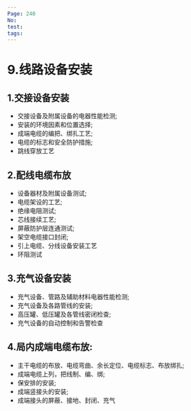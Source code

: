 ```yaml
---
Page: 240
No: 
test: 
tags: 
---
```

# 9.线路设备安装

## 1.交接设备安装
- 交接设备及附属设备的电器性能检测;
- 安装的环境因素和位置选择;
- 成端电缆的编把、绑扎工艺;
- 电缆的标志和安全防护措施;
- 跳线穿放工艺

## 2.配线电缆布放
- 设备器材及附属设备测试;
- 电缆架设的工艺;
- 绝缘电阻测试;
- 芯线接续工艺;
- 屏蔽防护层连通测试;
- 架空电缆接口封闭;
- 引上电缆、分线设备安装工艺
- 环阻测试

## 3.充气设备安装
- 充气设备、管路及辅助材料电器性能检测;
- 充气设备及各路管线的安装;
- 高压罐、低压罐及各管线密闭检查;
- 充气设备的自动控制和告警检查

## 4.局内成端电缆布放:
- 主干电缆的布放、电缆弯曲、余长定位、电缆标志、布放绑扎;
- 成端电缆上列，把线制、编、绑;
- 保安排的安装;
- 成端竖接头的安装;
- 成端接头的屏蔽、接地、封闭、充气